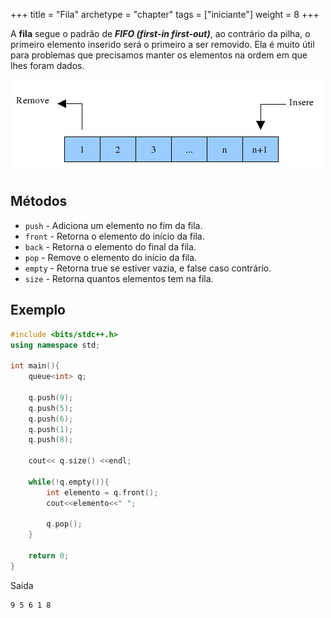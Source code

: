 +++
title = "Fila"
archetype = "chapter"
tags = ["iniciante"]
weight = 8
+++

A **fila** segue o padrão de ***FIFO (first-in first-out)***, ao contrário da pilha, o primeiro elemento inserido será o primeiro a ser removido. Ela é muito útil para problemas que precisamos manter os elementos na ordem em que lhes foram dados.

![Fila](../images/fila.png)

## Métodos

- ```push``` - Adiciona um elemento no fim da fila.
- ```front``` - Retorna o elemento do início da fila.
- ```back``` - Retorna o elemento do final da fila.
- ```pop``` - Remove o elemento do início da fila.
- ```empty``` - Retorna true se estiver vazia, e false caso contrário.
- ```size``` - Retorna quantos elementos tem na fila.

## Exemplo

```cpp
#include <bits/stdc++.h>
using namespace std;

int main(){
    queue<int> q;

    q.push(9);
    q.push(5);
    q.push(6);
    q.push(1);
    q.push(8);

    cout<< q.size() <<endl;

    while(!q.empty()){
        int elemento = q.front();
        cout<<elemento<<" ";

        q.pop();
    }

    return 0;
}
```

Saída

```
9 5 6 1 8
```
